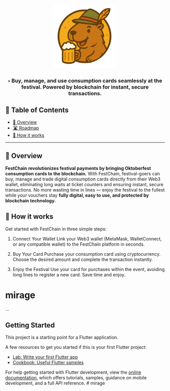 <div align="center">
  <h1 align="center">
    <img src="https://github.com/BernardoPeixer/mirage/blob/7dfbed07527cc1ab45def4a49466f43fd7fe5741/logo.png" width="200" />
  </h1> 
  <h3>◦ Buy, manage, and use consumption cards seamlessly at the festival. Powered by blockchain for instant, secure transactions.</h3>
</div>


## 📖 Table of Contents

- [📍 Overview](#-overview)
- [🛣 Roadmap](#-roadmap)
- [🍺 How it works](#-how-it-works)


---

## 📍 Overview

**FestChain revolutionizes festival payments by bringing Oktoberfest consumption cards to the blockchain.**
With FestChain, festival-goers can buy, manage and trade digital consumption cards directly from their Web3 wallet, eliminating long waits at ticket counters and ensuring instant, secure transactions. No more wasting time in lines — enjoy the festival to the fullest while your vouchers stay **fully digital, easy to use, and protected by blockchain technology.**




## 🍺 How it works

Get started with FestChain in three simple steps:

1. Connect Your Wallet
Link your Web3 wallet (MetaMask, WalletConnect, or any compatible wallet) to the FestChain platform in seconds.

2. Buy Your Card
Purchase your consumption card using cryptocurrency. Choose the desired amount and complete the transaction instantly.

3. Enjoy the Festival
Use your card for purchases within the event, avoiding long lines to register a new card. Save time and enjoy.




# mirage

...

## Getting Started

This project is a starting point for a Flutter application.

A few resources to get you started if this is your first Flutter project:

- [Lab: Write your first Flutter app](https://docs.flutter.dev/get-started/codelab)
- [Cookbook: Useful Flutter samples](https://docs.flutter.dev/cookbook)

For help getting started with Flutter development, view the
[online documentation](https://docs.flutter.dev/), which offers tutorials,
samples, guidance on mobile development, and a full API reference.
#   m i r a g e 
 
 

